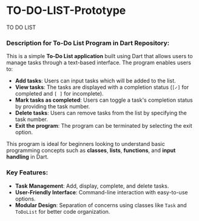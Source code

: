 # TO-DO-LIST-Prototype
TO DO LIST
### Description for To-Do List Program in Dart Repository:

This is a simple **To-Do List application** built using Dart that allows users to manage tasks through a text-based interface. The program enables users to:

- **Add tasks**: Users can input tasks which will be added to the list.
- **View tasks**: The tasks are displayed with a completion status (`[✓]` for completed and `[ ]` for incomplete).
- **Mark tasks as completed**: Users can toggle a task's completion status by providing the task number.
- **Delete tasks**: Users can remove tasks from the list by specifying the task number.
- **Exit the program**: The program can be terminated by selecting the exit option.

This program is ideal for beginners looking to understand basic programming concepts such as **classes**, **lists**, **functions**, and **input handling** in Dart.

### Key Features:
- **Task Management**: Add, display, complete, and delete tasks.
- **User-Friendly Interface**: Command-line interaction with easy-to-use options.
- **Modular Design**: Separation of concerns using classes like `Task` and `ToDoList` for better code organization.

